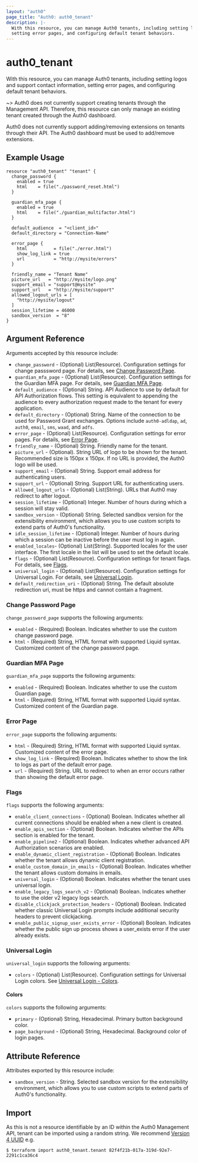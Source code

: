 ```yaml
---
layout: "auth0"
page_title: "Auth0: auth0_tenant"
description: |-
  With this resource, you can manage Auth0 tenants, including setting logos and support contact information, 
  setting error pages, and configuring default tenant behaviors.
---
```


# auth0_tenant

With this resource, you can manage Auth0 tenants, including setting logos and support contact information, setting error
pages, and configuring default tenant behaviors.

~> Auth0 does not currently support creating tenants through the Management API. Therefore, this resource can only 
manage an existing tenant created through the Auth0 dashboard. 

Auth0 does not currently support adding/removing extensions on tenants through their API. The Auth0 dashboard must be 
used to add/remove extensions. 

## Example Usage

```hcl
resource "auth0_tenant" "tenant" {
  change_password {
    enabled = true
    html    = file("./password_reset.html")
  }

  guardian_mfa_page {
    enabled = true
    html    = file("./guardian_multifactor.html")
  }

  default_audience  = "<client_id>"
  default_directory = "Connection-Name"

  error_page {
    html          = file("./error.html")
    show_log_link = true
    url           = "http://mysite/errors"
  }

  friendly_name = "Tenant Name"
  picture_url   = "http://mysite/logo.png"
  support_email = "support@mysite"
  support_url   = "http://mysite/support"
  allowed_logout_urls = [
    "http://mysite/logout"
  ]
  session_lifetime = 46000
  sandbox_version  = "8"
}
```

## Argument Reference

Arguments accepted by this resource include:

* `change_password` - (Optional) List(Resource). Configuration settings for change passsword page. For details, see [Change Password Page](#change-password-page).
* `guardian_mfa_page` - (Optional) List(Resource). Configuration settings for the Guardian MFA page. For details, see [Guardian MFA Page](#guardian-mfa-page).
* `default_audience` - (Optional) String. API Audience to use by default for API Authorization flows. This setting is equivalent to appending the audience to every authorization request made to the tenant for every application.
* `default_directory` - (Optional) String. Name of the connection to be used for Password Grant exchanges. Options include `auth0-adldap`, `ad`, `auth0`, `email`, `sms`, `waad`, and `adfs`.
* `error_page` - (Optional) List(Resource). Configuration settings for error pages. For details, see [Error Page](#error-page).
* `friendly_name` - (Optional) String. Friendly name for the tenant.
* `picture_url` - (Optional). String URL of logo to be shown for the tenant. Recommended size is 150px x 150px. If no URL is provided, the Auth0 logo will be used. 
* `support_email` - (Optional) String. Support email address for authenticating users.
* `support_url` - (Optional) String. Support URL for authenticating users.
* `allowed_logout_urls` - (Optional) List(String). URLs that Auth0 may redirect to after logout.
* `session_lifetime` - (Optional) Integer. Number of hours during which a session will stay valid.
* `sandbox_version` - (Optional) String. Selected sandbox version for the extensibility environment, which allows you to use custom scripts to extend parts of Auth0's functionality.
* `idle_session_lifetime` - (Optional) Integer. Number of hours during which a session can be inactive before the user must log in again.
* `enabled_locales`- (Optional) List(String). Supported locales for the user interface. The first locale in the list will be used to set the default locale.
* `flags` - (Optional) List(Resource). Configuration settings for tenant flags. For details, see [Flags](#flags).
* `universal_login` - (Optional) List(Resource). Configuration settings for Universal Login. For details, see [Universal Login](#universal-login).
* `default_redirection_uri` - (Optional) String. The default absolute redirection uri, must be https and cannot contain a fragment.

### Change Password Page

`change_password_page` supports the following arguments:

* `enabled` - (Required) Boolean. Indicates whether to use the custom change password page.
* `html` - (Required) String, HTML format with supported Liquid syntax. Customized content of the change password page.

### Guardian MFA Page

`guardian_mfa_page` supports the following arguments:

* `enabled` - (Required) Boolean. Indicates whether to use the custom Guardian page.
* `html` - (Required) String, HTML format with supported Liquid syntax. Customized content of the Guardian page.

### Error Page

`error_page` supports the following arguments:

* `html` - (Required) String, HTML format with supported Liquid syntax. Customized content of the error page.
* `show_log_link` - (Required) Boolean. Indicates whether to show the link to logs as part of the default error page.
* `url` - (Required) String. URL to redirect to when an error occurs rather than showing the default error page.

### Flags

`flags` supports the following arguments:

* `enable_client_connections` - (Optional) Boolean. Indicates whether all current connections should be enabled when a new client is created.
* `enable_apis_section` - (Optional) Boolean. Indicates whether the APIs section is enabled for the tenant.
* `enable_pipeline2` - (Optional) Boolean. Indicates whether advanced API Authorization scenarios are enabled.
* `enable_dynamic_client_registration` - (Optional) Boolean. Indicates whether the tenant allows dynamic client registration.
* `enable_custom_domain_in_emails` - (Optional) Boolean. Indicates whether the tenant allows custom domains in emails.
* `universal_login` - (Optional) Boolean. Indicates whether the tenant uses universal login.
* `enable_legacy_logs_search_v2` - (Optional) Boolean. Indicates whether to use the older v2 legacy logs search.
* `disable_clickjack_protection_headers` - (Optional) Boolean. Indicated whether classic Universal Login prompts include additional security headers to prevent clickjacking.
* `enable_public_signup_user_exists_error` - (Optional) Boolean. Indicates whether the public sign up process shows a user_exists error if the user already exists.

### Universal Login

`universal_login` supports the following arguments:

* `colors` - (Optional) List(Resource). Configuration settings for Universal Login colors. See [Universal Login - Colors](#colors).

#### Colors 

`colors` supports the following arguments:

* `primary` - (Optional) String, Hexadecimal. Primary button background color.
* `page_background` - (Optional) String, Hexadecimal. Background color of login pages.

## Attribute Reference

Attributes exported by this resource include:

* `sandbox_version` - String. Selected sandbox version for the extensibility environment, which allows you to use custom scripts to extend parts of Auth0's functionality.

## Import

As this is not a resource identifiable by an ID within the Auth0 Management API, tenant can be imported using a random
string. We recommend [Version 4 UUID](https://www.uuidgenerator.net/version4) e.g.

```shell
$ terraform import auth0_tenant.tenant 82f4f21b-017a-319d-92e7-2291c1ca36c4
```
